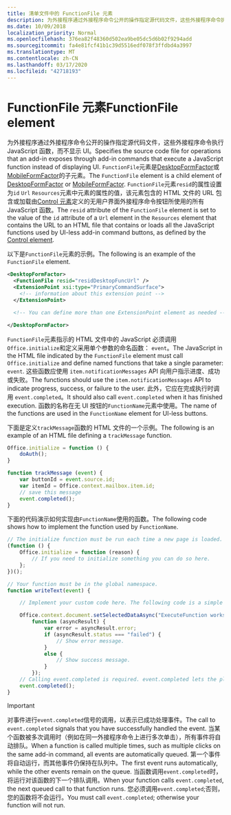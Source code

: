 ```yaml
---
title: 清单文件中的 FunctionFile 元素
description: 为外接程序通过外接程序命令公开的操作指定源代码文件，这些外接程序命令执行 JavaScript 函数，而不显示 UI。
ms.date: 10/09/2018
localization_priority: Normal
ms.openlocfilehash: 376ea82f48360d502ea9be05dc5d6b02f9294add
ms.sourcegitcommit: fa4e81fcf41b1c39d5516edf078f3ffdbd4a3997
ms.translationtype: MT
ms.contentlocale: zh-CN
ms.lasthandoff: 03/17/2020
ms.locfileid: "42718193"
---
```

# <a name="functionfile-element"></a><span data-ttu-id="a1070-103">FunctionFile 元素</span><span class="sxs-lookup"><span data-stu-id="a1070-103">FunctionFile element</span></span>

<span data-ttu-id="a1070-104">为外接程序通过外接程序命令公开的操作指定源代码文件，这些外接程序命令执行 JavaScript 函数，而不显示 UI。</span><span class="sxs-lookup"><span data-stu-id="a1070-104">Specifies the source code file for operations that an add-in exposes through add-in commands that execute a JavaScript function instead of displaying UI.</span></span> <span data-ttu-id="a1070-105">`FunctionFile`元素是[DesktopFormFactor](desktopformfactor.md)或[MobileFormFactor](mobileformfactor.md)的子元素。</span><span class="sxs-lookup"><span data-stu-id="a1070-105">The `FunctionFile` element is a child element of [DesktopFormFactor](desktopformfactor.md) or [MobileFormFactor](mobileformfactor.md).</span></span> <span data-ttu-id="a1070-106">`FunctionFile`元素`resid`的属性设置为`id` `Url` `Resources`元素中元素的属性的值，该元素包含的 HTML 文件的 URL 包含或加载由[Control 元素](control.md)定义的无用户界面外接程序命令按钮所使用的所有 JavaScript 函数。</span><span class="sxs-lookup"><span data-stu-id="a1070-106">The `resid` attribute of the `FunctionFile` element is set to the value of the `id` attribute of a `Url` element in the `Resources` element that contains the URL to an HTML file that contains or loads all  the JavaScript functions used by UI-less add-in command buttons, as defined by the [Control element](control.md).</span></span>

<span data-ttu-id="a1070-107">以下是`FunctionFile`元素的示例。</span><span class="sxs-lookup"><span data-stu-id="a1070-107">The following is an example of the `FunctionFile` element.</span></span>

```XML
<DesktopFormFactor>
  <FunctionFile resid="residDesktopFuncUrl" />
  <ExtensionPoint xsi:type="PrimaryCommandSurface">
    <!-- information about this extension point -->
  </ExtensionPoint>

  <!-- You can define more than one ExtensionPoint element as needed -->

</DesktopFormFactor>
```

<span data-ttu-id="a1070-108">`FunctionFile`元素指示的 HTML 文件中的 JavaScript 必须调用`Office.initialize`和定义采用单个参数的命名函数： `event`。</span><span class="sxs-lookup"><span data-stu-id="a1070-108">The JavaScript in the HTML file indicated by the `FunctionFile` element must call `Office.initialize` and define named functions that take a single parameter: `event`.</span></span> <span data-ttu-id="a1070-109">这些函数应使用 `item.notificationMessages` API 向用户指示进度、成功或失败。</span><span class="sxs-lookup"><span data-stu-id="a1070-109">The functions should use the `item.notificationMessages` API to indicate progress, success, or failure to the user.</span></span> <span data-ttu-id="a1070-110">此外，它应在完成执行时调用 `event.completed`。</span><span class="sxs-lookup"><span data-stu-id="a1070-110">It should also call `event.completed` when it has finished execution.</span></span> <span data-ttu-id="a1070-111">函数的名称在无 UI 按钮的`FunctionName`元素中使用。</span><span class="sxs-lookup"><span data-stu-id="a1070-111">The name of the functions are used in the `FunctionName` element for UI-less buttons.</span></span>

<span data-ttu-id="a1070-112">下面是定义`trackMessage`函数的 HTML 文件的一个示例。</span><span class="sxs-lookup"><span data-stu-id="a1070-112">The following is an example of an HTML file defining a `trackMessage` function.</span></span>

```js
Office.initialize = function () {
    doAuth();
}

function trackMessage (event) {
    var buttonId = event.source.id;    
    var itemId = Office.context.mailbox.item.id;
    // save this message
    event.completed();
}
```

<span data-ttu-id="a1070-113">下面的代码演示如何实现由`FunctionName`使用的函数。</span><span class="sxs-lookup"><span data-stu-id="a1070-113">The following code shows how to implement the function used by `FunctionName`.</span></span>

```js
// The initialize function must be run each time a new page is loaded.
(function () {
    Office.initialize = function (reason) {
        // If you need to initialize something you can do so here.
    };
})();

// Your function must be in the global namespace.
function writeText(event) {

    // Implement your custom code here. The following code is a simple example.

    Office.context.document.setSelectedDataAsync("ExecuteFunction works. Button ID=" + event.source.id,
        function (asyncResult) {
            var error = asyncResult.error;
            if (asyncResult.status === "failed") {
                // Show error message.
            }
            else {
                // Show success message.
            }
        });
    // Calling event.completed is required. event.completed lets the platform know that processing has completed.
    event.completed();
}
```

> [!IMPORTANT]
> <span data-ttu-id="a1070-114">对事件进行`event.completed`信号的调用，以表示已成功处理事件。</span><span class="sxs-lookup"><span data-stu-id="a1070-114">The call to `event.completed` signals that you have successfully handled the event.</span></span> <span data-ttu-id="a1070-115">当某个函数被多次调用时（例如在同一外接程序命令上进行多次单击），所有事件将自动排队。</span><span class="sxs-lookup"><span data-stu-id="a1070-115">When a function is called multiple times, such as multiple clicks on the same add-in command, all events are automatically queued.</span></span> <span data-ttu-id="a1070-116">第一个事件将自动运行，而其他事件仍保持在队列中。</span><span class="sxs-lookup"><span data-stu-id="a1070-116">The first event runs automatically, while the other events remain on the queue.</span></span> <span data-ttu-id="a1070-117">当函数调用`event.completed`时，将运行对该函数的下一个排队调用。</span><span class="sxs-lookup"><span data-stu-id="a1070-117">When your function calls `event.completed`, the next queued call to that function runs.</span></span> <span data-ttu-id="a1070-118">您必须调用`event.completed`;否则，您的函数将不会运行。</span><span class="sxs-lookup"><span data-stu-id="a1070-118">You must call `event.completed`; otherwise your function will not run.</span></span>
